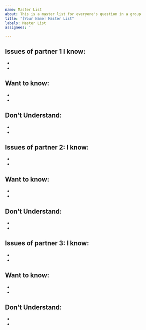 ```yaml
---
name: Master List
about: This is a master list for everyone's question in a group
title: "[Your Name] Master List"
labels: Master List
assignees: ''

---
```


Issues of partner 1
I know:
-
-
-
Want to know:
-
-
-
Don't Understand: 
-
-
-
Issues of partner 2: 
I know:
-
-
-
Want to know:
-
-
-
Don't Understand: 
-
-
-
Issues of partner 3: 
I know:
-
-
-
Want to know:
-
-
-
Don't Understand: 
-
-
-
